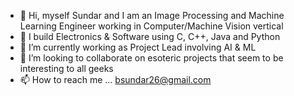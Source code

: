 - 👋 Hi, myself Sundar and I am an Image Processing and Machine Learning Engineer working in Computer/Machine Vision vertical
- 👀 I build Electronics & Software using C, C++, Java and Python
- 🌱 I’m currently working as Project Lead involving AI & ML
- 💞️ I’m looking to collaborate on esoteric projects that seem to be interesting to all geeks
- 📫 How to reach me ... bsundar26@gmail.com

<!---
gutsun26/gutsun26 is a ✨ special ✨ repository because its `README.md` (this file) appears on your GitHub profile.
You can click the Preview link to take a look at your changes.
--->
